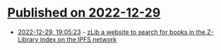 # [Published on 2022-12-29](index.md)

* [2022-12-29, 19:05:23](https://news.ycombinator.com/item?id=34176479) - [zLib a website to search for books in the Z-Library index on the IPFS network](https://zlib.zu1k.com/)
